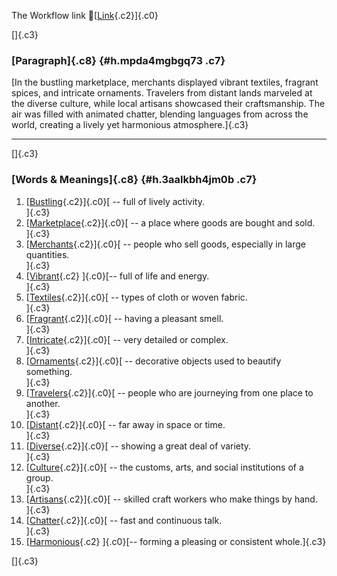 The Workflow link
👏[[Link](https://www.google.com/url?q=http://www.google.com&sa=D&source=editors&ust=1759819351170357&usg=AOvVaw0P1lVoViZDPflH8YVahdy-){.c2}]{.c0}

[]{.c3}

### [Paragraph]{.c8} {#h.mpda4mgbgq73 .c7}

[In the bustling marketplace, merchants displayed vibrant textiles,
fragrant spices, and intricate ornaments. Travelers from distant lands
marveled at the diverse culture, while local artisans showcased their
craftsmanship. The air was filled with animated chatter, blending
languages from across the world, creating a lively yet harmonious
atmosphere.]{.c3}

------------------------------------------------------------------------

[]{.c3}

### [Words & Meanings]{.c8} {#h.3aalkbh4jm0b .c7}

1.  [[Bustling](https://www.google.com/url?q=http://www.google.com&sa=D&source=editors&ust=1759819351171942&usg=AOvVaw0FRYzq4clsKTjal3J0DxVL){.c2}]{.c0}[ --
    full of lively activity.\
    ]{.c3}
2.  [[Marketplace](https://www.google.com/url?q=http://www.google.com&sa=D&source=editors&ust=1759819351172226&usg=AOvVaw1ytPTskFUJfXL9F6gz0s9Z){.c2}]{.c0}[ --
    a place where goods are bought and sold.\
    ]{.c3}
3.  [[Merchants](https://www.google.com/url?q=http://www.google.com&sa=D&source=editors&ust=1759819351172504&usg=AOvVaw345DT8saA6X_4sAnhdNxHL){.c2}]{.c0}[ --
    people who sell goods, especially in large quantities.\
    ]{.c3}
4.  [[Vibrant](https://www.google.com/url?q=http://www.google.com&sa=D&source=editors&ust=1759819351172819&usg=AOvVaw0KwgJp5Z93bdjwFDlV2ENq){.c2}
    ]{.c0}[-- full of life and energy.\
    ]{.c3}
5.  [[Textiles](https://www.google.com/url?q=http://www.google.com&sa=D&source=editors&ust=1759819351173063&usg=AOvVaw30L2mZCZKe6PLXmBfoPoJz){.c2}]{.c0}[ --
    types of cloth or woven fabric.\
    ]{.c3}
6.  [[Fragrant](https://www.google.com/url?q=http://www.google.com&sa=D&source=editors&ust=1759819351173339&usg=AOvVaw3C0TJ11VbzPetRfO0bEZRr){.c2}]{.c0}[ --
    having a pleasant smell.\
    ]{.c3}
7.  [[Intricate](https://www.google.com/url?q=http://www.google.com&sa=D&source=editors&ust=1759819351173587&usg=AOvVaw3SMR_UXlDpFP-uMnqEOacw){.c2}]{.c0}[ --
    very detailed or complex.\
    ]{.c3}
8.  [[Ornaments](https://www.google.com/url?q=http://www.google.com&sa=D&source=editors&ust=1759819351173835&usg=AOvVaw375BI6nNdrnRXI1uvvWD91){.c2}]{.c0}[ --
    decorative objects used to beautify something.\
    ]{.c3}
9.  [[Travelers](https://www.google.com/url?q=http://www.google.com&sa=D&source=editors&ust=1759819351174130&usg=AOvVaw3E2vGSyd1ZO5jkmeLXyofU){.c2}]{.c0}[ --
    people who are journeying from one place to another.\
    ]{.c3}
10. [[Distant](https://www.google.com/url?q=http://www.google.com&sa=D&source=editors&ust=1759819351174468&usg=AOvVaw13CnJTiff7ElJYtAxxj9a_){.c2}]{.c0}[ --
    far away in space or time.\
    ]{.c3}
11. [[Diverse](https://www.google.com/url?q=http://www.google.com&sa=D&source=editors&ust=1759819351174723&usg=AOvVaw3X_NpFCoQZUtPzoKqAePNM){.c2}]{.c0}[ --
    showing a great deal of variety.\
    ]{.c3}
12. [[Culture](https://www.google.com/url?q=http://www.google.com&sa=D&source=editors&ust=1759819351174980&usg=AOvVaw3OiAN5gh1BG2_GGa9ifm70){.c2}]{.c0}[ --
    the customs, arts, and social institutions of a group.\
    ]{.c3}
13. [[Artisans](https://www.google.com/url?q=http://www.google.com&sa=D&source=editors&ust=1759819351175289&usg=AOvVaw16FxpXa2C378QvJ90avdAs){.c2}]{.c0}[ --
    skilled craft workers who make things by hand.\
    ]{.c3}
14. [[Chatter](https://www.google.com/url?q=http://www.google.com&sa=D&source=editors&ust=1759819351175580&usg=AOvVaw0VZ5dXn8W3wei5iWN7Hsj8){.c2}]{.c0}[ --
    fast and continuous talk.\
    ]{.c3}
15. [[Harmonious](https://www.google.com/url?q=http://www.google.com&sa=D&source=editors&ust=1759819351175834&usg=AOvVaw2JkrloncIJj9TIvmVW4wWR){.c2}
    ]{.c0}[-- forming a pleasing or consistent whole.]{.c3}

[]{.c3}
